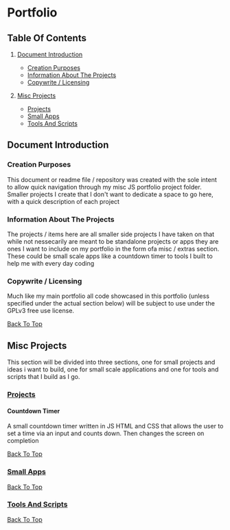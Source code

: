# Portfolio

## Table Of Contents

1. [Document Introduction](#document-introduction)

   - [Creation Purposes](#creation-purposes)
   - [Information About The Projects](#information-about-the-projects)
   - [Copywrite / Licensing](#copywrite-/-licensing)

2. [Misc Projects](#misc-projects)
   - [Projects](#projects)
   - [Small Apps](#small-apps)
   - [Tools And Scripts](#tools-and-scripts)

## Document Introduction

### Creation Purposes

This document or readme file / repository was created with the sole intent to allow quick navigation through my misc JS portfolio project folder. Smaller projects I create that I don't want to dedicate a space to go here, with a quick description of each project

### Information About The Projects

The projects / items here are all smaller side projects I have taken on that while not nessecarily are meant to be standalone projects or apps they are ones I want to include on my portfolio in the form ofa misc / extras section. These could be small scale apps like a countdown timer to tools I built to help me with every day coding

### Copywrite / Licensing

Much like my main portfolio all code showcased in this portfolio (unless specified under the actual section below) will be subject to use under the GPLv3 free use license.

[Back To Top](#Portfolio)

## Misc Projects

This section will be divided into three sections, one for small projects and ideas i want to build, one for small scale applications and one for tools and scripts that I build as I go.

### [Projects](https://github.com/ShaAnder/Misc_JS_Portfolio_Projects/tree/main/projects)

#### Countdown Timer

A small countdown timer written in JS HTML and CSS that allows the user to set a time via an input and counts down. Then changes the screen on completion

[Back To Top](#Portfolio)

### [Small Apps](https://github.com/ShaAnder/Misc_JS_Portfolio_Projects/tree/main/apps)

[Back To Top](#Portfolio)

### [Tools And Scripts](https://github.com/ShaAnder/Misc_JS_Portfolio_Projects/tree/main/tools_scripts)

[Back To Top](#Portfolio)
